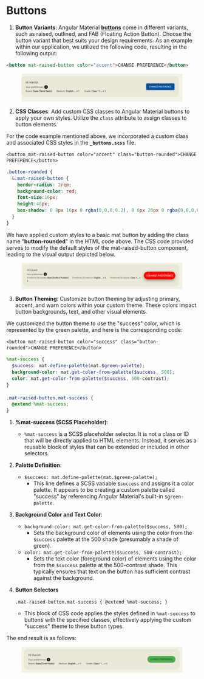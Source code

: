 # Buttons

1. **Button Variants**: Angular Material [**buttons**](https://v14.material.angular.io/components/button/overview) come in different variants, such as raised, outlined, and FAB (Floating Action Button). Choose the button variant that best suits your design requirements. As an example within our application, we utilized the following code, resulting in the following output:&#x20;

```html
<button mat-raised-button color="accent">CHANGE PREFERENCE</button>
```

<figure><img src="../../../../../../.gitbook/assets/image (1).png" alt=""><figcaption></figcaption></figure>

2. **CSS Classes**: Add custom CSS classes to Angular Material buttons to apply your own styles. Utilize the `class` attribute to assign classes to button elements.

For the code example mentioned above, we incorporated a custom class and associated CSS styles in the **`_buttons.scss`** file.

```markup
<button mat-raised-button color="accent" class="button-rounded">CHANGE PREFERENCE</button>
```

```scss
.button-rounded {
  &.mat-raised-button {
    border-radius: 2rem;
    background-color: red;
    font-size:16px;
    height:48px;
    box-shadow: 0 8px 16px 0 rgba(0,0,0,0.2), 0 6px 20px 0 rgba(0,0,0,0.19);
  }
}
```

We have applied custom styles to a basic mat button by adding the class name "**button-rounded**" in the HTML code above. The CSS code provided serves to modify the default styles of the mat-raised-button component, leading to the visual output depicted below.

<figure><img src="../../../../../../.gitbook/assets/image (66).png" alt=""><figcaption></figcaption></figure>

3. **Button Theming**: Customize button theming by adjusting primary, accent, and warn colors within your custom theme. These colors impact button backgrounds, text, and other visual elements.&#x20;

We customized the button theme to use the "success" color, which is represented by the green palette, and here is the corresponding code:

```markup
<button mat-raised-button color="success" class="button-rounded">CHANGE PREFERENCE</button>
```

```scss
%mat-success {
  $success: mat.define-palette(mat.$green-palette);
  background-color: mat.get-color-from-palette($success, 500);
  color: mat.get-color-from-palette($success, 500-contrast);
}

.mat-raised-button.mat-success {
  @extend %mat-success;
}
```

1. **%mat-success (SCSS Placeholder)**:
   * `%mat-success` is a SCSS placeholder selector. It is not a class or ID that will be directly applied to HTML elements. Instead, it serves as a reusable block of styles that can be extended or included in other selectors.
2. **Palette Definition**:
   * `$success: mat.define-palette(mat.$green-palette);`
     * This line defines a SCSS variable `$success` and assigns it a color palette. It appears to be creating a custom palette called "success" by referencing Angular Material's built-in `$green-palette`.
3. **Background Color and Text Color**:
   * `background-color: mat.get-color-from-palette($success, 500);`
     * Sets the background color of elements using the color from the `$success` palette at the 500 shade (presumably a shade of green).
   * `color: mat.get-color-from-palette($success, 500-contrast);`
     * Sets the text color (foreground color) of elements using the color from the `$success` palette at the 500-contrast shade. This typically ensures that text on the button has sufficient contrast against the background.
4.  **Button Selectors**

    `.mat-raised-button.mat-success { @extend %mat-success; }`

    * This block of CSS code applies the styles defined in `%mat-success` to buttons with the specified classes, effectively applying the custom "success" theme to these button types.

The end result is as follows:

<figure><img src="../../../../../../.gitbook/assets/image (3).png" alt=""><figcaption></figcaption></figure>
